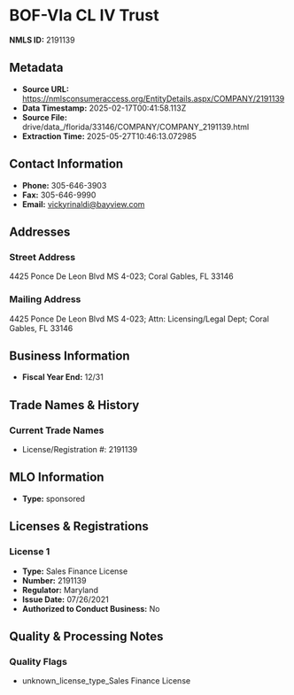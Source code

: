 # BOF-VIa CL IV Trust

**NMLS ID:** 2191139

## Metadata
- **Source URL:** https://nmlsconsumeraccess.org/EntityDetails.aspx/COMPANY/2191139
- **Data Timestamp:** 2025-02-17T00:41:58.113Z
- **Source File:** drive/data_/florida/33146/COMPANY/COMPANY_2191139.html
- **Extraction Time:** 2025-05-27T10:46:13.072985

## Contact Information
- **Phone:** 305-646-3903
- **Fax:** 305-646-9990
- **Email:** vickyrinaldi@bayview.com

## Addresses
### Street Address
4425 Ponce De Leon Blvd MS 4-023; Coral Gables, FL 33146

### Mailing Address
4425 Ponce De Leon Blvd MS 4-023; Attn: Licensing/Legal Dept; Coral Gables, FL 33146

## Business Information
- **Fiscal Year End:** 12/31

## Trade Names & History
### Current Trade Names
- License/Registration #: 2191139

## MLO Information
- **Type:** sponsored

## Licenses & Registrations

### License 1
- **Type:** Sales Finance License
- **Number:** 2191139
- **Regulator:** Maryland
- **Issue Date:** 07/26/2021
- **Authorized to Conduct Business:** No

## Quality & Processing Notes
### Quality Flags
- unknown_license_type_Sales Finance License
